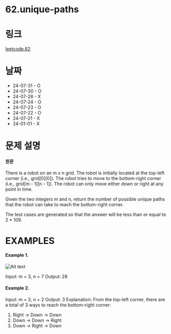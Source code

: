 # 62.unique-paths

# 링크

[leetcode.62](https://leetcode.com/problems/unique-paths/?envType=study-plan-v2&envId=leetcode-75)

# 날짜
* 24-07-31 - O
* 24-07-30 - O
* 24-07-28 - X
* 24-07-24 - O
* 24-07-23 - O
* 24-07-22 - O
* 24-07-21 - X
* 24-01-01 - X

# 문제 설명

#### 원문

There is a robot on an m x n grid. The robot is initially located at the top-left corner (i.e., grid[0][0]). The robot tries to move to the bottom-right corner (i.e., grid[m - 1][n - 1]). The robot can only move either down or right at any point in time.

Given the two integers m and n, return the number of possible unique paths that the robot can take to reach the bottom-right corner.

The test cases are generated so that the answer will be less than or equal to 2 \* 109.

# EXAMPLES

#### Example 1.

![Alt text](https://assets.leetcode.com/uploads/2018/10/22/robot_maze.png)

Input: m = 3, n = 7
Output: 28

#### Example 2.

Input: m = 3, n = 2
Output: 3
Explanation: From the top-left corner, there are a total of 3 ways to reach the bottom-right corner:

1. Right -> Down -> Down
2. Down -> Down -> Right
3. Down -> Right -> Down
